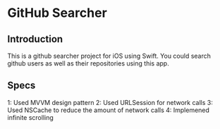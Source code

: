 #  GitHub Searcher
## Introduction
This is a github searcher project for iOS using Swift. You could search github users as well as their repositories using this app.
## Specs
1: Used MVVM design pattern
2: Used URLSession for network calls
3: Used NSCache to reduce the amount of network calls
4: Implemened infinite scrolling
